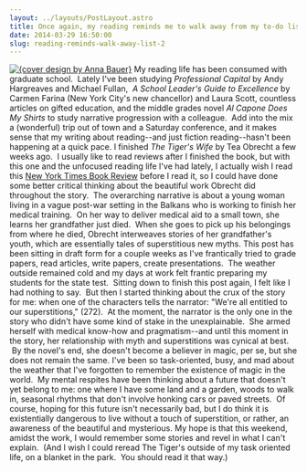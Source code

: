 ```yaml
---
layout: ../layouts/PostLayout.astro
title: Once again, my reading reminds me to walk away from my to-do list. 
date: 2014-03-29 16:50:00
slug: reading-reminds-walk-away-list-2
---
```


[![{cover design by Anna Bauer}](http://akindoflibrary.com/wp-content/uploads/2014/03/tigers-wife-199x300.jpg)](http://akindoflibrary.com/wp-content/uploads/2014/03/tigers-wife.jpg) My reading life has been consumed with graduate school.  Lately I've been studying _Professional Capital_ by Andy Hargreaves and Michael Fullan,  _A School Leader's Guide to Excellence_ by Carmen Farina (New York City's new chancellor) and Laura Scott, countless articles on gifted education, and the middle grades novel _Al Capone Does My Shirts_ to study narrative progression with a colleague.  Add into the mix a (wonderful) trip out of town and a Saturday conference, and it makes sense that my writing about reading--and just fiction reading--hasn't been happening at a quick pace. I finished _The Tiger's Wife_ by Tea Obrecht a few weeks ago.  I usually like to read reviews after I finished the book, but with this one and the unfocused reading life I've had lately, I actually wish I read this [New York Times Book Review](http://www.nytimes.com/2011/03/13/books/review/book-review-the-tigers-wife-by-tea-obreht.html?pagewanted=all&_r=0) before I read it, so I could have done some better critical thinking about the beautiful work Obrecht did throughout the story.  The overarching narrative is about a young woman living in a vague post-war setting in the Balkans who is working to finish her medical training.  On her way to deliver medical aid to a small town, she learns her grandfather just died.  When she goes to pick up his belongings from where he died, Obrecht interweaves stories of her grandfather's youth, which are essentially tales of superstitious new myths. This post has been sitting in draft form for a couple weeks as I've frantically tried to grade papers, read articles, write papers, create presentations.  The weather outside remained cold and my days at work felt frantic preparing my students for the state test.  Sitting down to finish this post again, I felt like I had nothing to say.  But then I started thinking about the crux of the story for me: when one of the characters tells the narrator: "We're all entitled to our superstitions," (272).  At the moment, the narrator is the only one in the story who didn't have some kind of stake in the unexplainable.  She armed herself with medical know-how and pragmatism--and until this moment in the story, her relationship with myth and superstitions was cynical at best.  By the novel's end, she doesn't become a believer in magic, per se, but she does not remain the same. I've been so task-oriented, busy, and mad about the weather that I've forgotten to remember the existence of magic in the world.  My mental respites have been thinking about a future that doesn't yet belong to me: one where I have some land and a garden, woods to walk in, seasonal rhythms that don't involve honking cars or paved streets.  Of course, hoping for this future isn't necessarily bad, but I do think it is existentially dangerous to live without a touch of superstition, or rather, an awareness of the beautiful and mysterious. My hope is that this weekend, amidst the work, I would remember some stories and revel in what I can't explain.  (And I wish I could reread The Tiger's outside of my task oriented life, on a blanket in the park.  You should read it that way.)